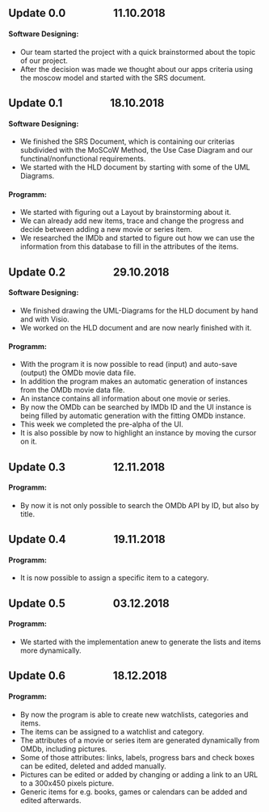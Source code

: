 ## Update 0.0  &nbsp;&nbsp;&nbsp;&nbsp;&nbsp;&nbsp;&nbsp;&nbsp;&nbsp;&nbsp;&nbsp;&nbsp;&nbsp;&nbsp;&nbsp;&nbsp;&nbsp; 11.10.2018
#### Software Designing:
- Our team started the project with a quick brainstormed about the topic of our project.
- After the decision was made we thought about our apps criteria using the moscow model and started with the SRS document.

## Update 0.1  &nbsp;&nbsp;&nbsp;&nbsp;&nbsp;&nbsp;&nbsp;&nbsp;&nbsp;&nbsp;&nbsp;&nbsp;&nbsp;&nbsp;&nbsp;&nbsp;&nbsp; 18.10.2018
#### Software Designing:
- We finished the SRS Document, which is containing our criterias subdivided with the MoSCoW Method, the Use Case Diagram and our functinal/nonfunctional requirements. 
- We started with the HLD document by starting with some of the UML Diagrams.

#### Programm:
- We started with figuring out a Layout by brainstorming about it.
- We can already add new items, trace and change the progress and decide between adding a new movie or series item.
- We researched the IMDb and started to figure out how we can use the information from this database to fill in the attributes of the items.

## Update 0.2  &nbsp;&nbsp;&nbsp;&nbsp;&nbsp;&nbsp;&nbsp;&nbsp;&nbsp;&nbsp;&nbsp;&nbsp;&nbsp;&nbsp;&nbsp;&nbsp;&nbsp; 29.10.2018
#### Software Designing:
- We finished drawing the UML-Diagrams for the HLD document by hand and with Visio.
- We worked on the HLD document and are now nearly finished with it.

#### Programm:
- With the program it is now possible to read (input) and auto-save (output) the OMDb movie data file. 
- In addition the program makes an automatic generation of instances from the OMDb movie data file. 
- An instance contains all information about one movie or series. 
- By now the OMDb can be searched by IMDb ID and the UI instance is being filled by automatic generation with the fitting OMDb instance. 
- This week we completed the pre-alpha of the UI. 
- It is also possible by now to highlight an instance by moving the cursor on it.

## Update 0.3  &nbsp;&nbsp;&nbsp;&nbsp;&nbsp;&nbsp;&nbsp;&nbsp;&nbsp;&nbsp;&nbsp;&nbsp;&nbsp;&nbsp;&nbsp;&nbsp;&nbsp; 12.11.2018
#### Programm:
- By now it is not only possible to search the OMDb API by ID, but also by title.

## Update 0.4  &nbsp;&nbsp;&nbsp;&nbsp;&nbsp;&nbsp;&nbsp;&nbsp;&nbsp;&nbsp;&nbsp;&nbsp;&nbsp;&nbsp;&nbsp;&nbsp;&nbsp; 19.11.2018
#### Programm:
- It is now possible to assign a specific item to a category.

## Update 0.5  &nbsp;&nbsp;&nbsp;&nbsp;&nbsp;&nbsp;&nbsp;&nbsp;&nbsp;&nbsp;&nbsp;&nbsp;&nbsp;&nbsp;&nbsp;&nbsp;&nbsp; 03.12.2018
#### Programm:
- We started with the implementation anew to generate the lists and items more dynamically.

## Update 0.6  &nbsp;&nbsp;&nbsp;&nbsp;&nbsp;&nbsp;&nbsp;&nbsp;&nbsp;&nbsp;&nbsp;&nbsp;&nbsp;&nbsp;&nbsp;&nbsp;&nbsp; 18.12.2018
#### Programm:
- By now the program is able to create new watchlists, categories and items. 
- The items can be assigned to a watchlist and category.
- The attributes of a movie or series item are generated dynamically from OMDb, including pictures.
- Some of those attributes: links, labels, progress bars and check boxes can be edited, deleted and added manually.
- Pictures can be edited or added by changing or adding a link to an URL to a 300x450 pixels picture.
-  Generic items for e.g. books, games or calendars can be added and edited afterwards.
